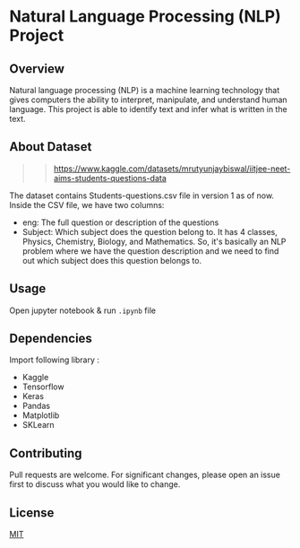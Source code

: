 # Natural Language Processing (NLP) Project
## Overview
Natural language processing (NLP) is a machine learning technology that gives computers the ability to interpret, manipulate, and understand human language. This project is able to identify text and infer what is written in the text. 

## About Dataset
>> https://www.kaggle.com/datasets/mrutyunjaybiswal/iitjee-neet-aims-students-questions-data

The dataset contains Students-questions.csv file in version 1 as of now.
Inside the CSV file, we have two columns:

* eng: The full question or description of the questions
* Subject: Which subject does the question belong to. It has 4 classes, Physics, Chemistry, Biology, and Mathematics.
So, it's basically an NLP problem where we have the question description and we need to find out which subject does this question belongs to.

## Usage
Open jupyter notebook & run `.ipynb` file

## Dependencies
Import following library :
* Kaggle
* Tensorflow
* Keras
* Pandas
* Matplotlib
* SKLearn

## Contributing

Pull requests are welcome. For significant changes, please open an issue first
to discuss what you would like to change.

## License

[MIT](https://choosealicense.com/licenses/mit/)
